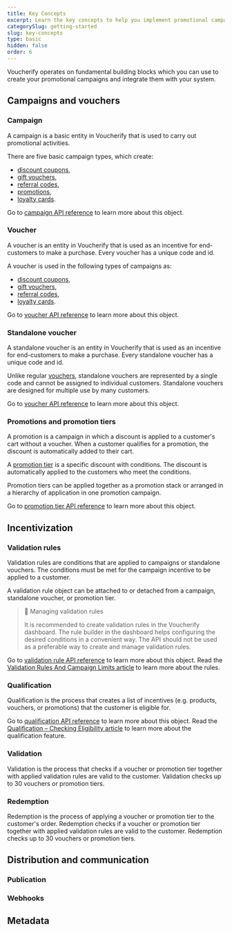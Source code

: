 ```yaml
---
title: Key Concepts
excerpt: Learn the key concepts to help you implement promotional campaigns and integrate Voucherify with your stack.
categorySlug: getting-started
slug: key-concepts
type: basic
hidden: false
order: 6
---
```


Voucherify operates on fundamental building blocks which you can use to create your promotional campaigns and integrate them with your system.

## Campaigns and vouchers

### Campaign

A campaign is a basic entity in Voucherify that is used to carry out promotional activities. 

There are five basic campaign types, which create:
- [discount coupons](doc:discount-effects),
- [gift vouchers](doc:prepaid-gift-cards),
- [referral codes](doc:referral-program),
- [promotions](doc:stacking-promotion-tiers),
- [loyalty cards](doc:loyalty-program).

Go to [campaign API reference](ref:campaign-object) to learn more about this object.

### Voucher

A voucher is an entity in Voucherify that is used as an incentive for end-customers to make a purchase. Every voucher has a unique code and id. <!-- Vouchers are assigned to customers. -->

A voucher is used in the following types of campaigns as:
- [discount coupons](doc:discount-effects),
- [gift vouchers](doc:prepaid-gift-cards),
- [referral codes](doc:referral-program),
- [loyalty cards](doc:loyalty-program).

Go to [voucher API reference](ref:voucher-object) to learn more about this object.

<!-- TBD: how much more info? code format? qr/barcodes? other info from building blocks? -->

### Standalone voucher

A standalone voucher is an entity in Voucherify that is used as an incentive for end-customers to make a purchase. Every standalone voucher has a unique code and id. 

Unlike regular [vouchers](#voucher), standalone vouchers are represented by a single code and cannot be assigned to individual customers. Standalone vouchers are designed for multiple use by many customers.

Go to [voucher API reference](ref:voucher-object) to learn more about this object.

### Promotions and promotion tiers

A promotion is a campaign in which a discount is applied to a customer's cart without a voucher. When a customer qualifies for a promotion, the discount is automatically added to their cart.

A [promotion tier](ref:list-promotion-tiers) is a specific discount with conditions. The discount is automatically applied to the customers who meet the conditions.

Promotion tiers can be applied together as a promotion stack or arranged in a hierarchy of application in one promotion campaign.

Go to [promotion tier API reference](ref:promotion-tier-object) to learn more about this object.

## Incentivization

### Validation rules

Validation rules are conditions that are applied to campaigns or standalone vouchers. The conditions must be met for the campaign incentive to be applied to a customer.

A validation rule object can be attached to or detached from a campaign, standalone voucher, or promotion tier.

> 🚧 Managing validation rules
> 
> It is recommended to create validation rules in the Voucherify dashboard. The rule builder in the dashboard helps configuring the desired conditions in a convenient way. The API should not be used as a preferable way to create and manage validation rules.

Go to [validation rule API reference](ref:validation-rule-object) to learn more about this object. Read the [Validation Rules And Campaign Limits article](https://support.voucherify.io/article/529-validation-rules-campaign-limits#reference) to learn more about the rules.

### Qualification

Qualification is the process that creates a list of incentives (e.g. products, vouchers, or promotions) that the customer is eligible for.

Go to [qualification API reference](ref:check-eligibility) to learn more about this object. Read the [Qualification – Checking Eligibility article](doc:checking-eligibility) to learn more about the qualification feature.

### Validation

Validation is the process that checks if a voucher or promotion tier together with applied validation rules are valid to the customer. Validation checks up to 30 vouchers or promotion tiers.

<!--
Validation can be successful or unsuccessful.
-->

<!--
 TBD: do we link the validation object just for information with regard to other endpoints? The API for validation lists deprecated endpoints so we need to be careful how much we want to show

Proposed link: https://docs.voucherify.io/reference/validate-stacked-discounts

https://docs.voucherify.io/reference/validate-stacked-discounts-client-side



Another thing: how to place validation in context of redemption/other endpoints because (to be checked) clients don't use validation only? clarification needed from Kasjan
 -->

### Redemption

Redemption is the process of applying a voucher or promotion tier to the customer's order. Redemption checks if a voucher or promotion tier together with applied validation rules are valid to the customer. Redemption checks up to 30 vouchers or promotion tiers.

<!--
TBD: do we link the redemption object just for information with regard to other endpoints? The API for redemption lists deprecated endpoints so we need to be careful how much we want to show

Proposed link: https://docs.voucherify.io/reference/redeem-stacked-discounts

https://docs.voucherify.io/reference/redeem-stacked-discounts-client-side



Another thing: how to place redemption in context of redemption/other endpoints because (to be checked) clients don't use redemption only? clarification needed from Kasjan
 -->

<!-- ### Rollback -->

## Distribution and communication

### Publication



### Webhooks

## Metadata

<!--

Voucherify splits each campaign into 5 stages:

1. Defining which customers, products, and order structures are eligible for the promotion.
2. Defining a discount/reward value.
3. Notifying customers about the promotion.
4. Validating and redeeming the discount/reward.
5. Monitoring promotion performance across channels.

Voucherify supports six basic campaign types which you can further adjust to your needs: [coupon campaigns](doc:discount-effects), [referral programs](doc:referral-program), [gift cards](doc:prepaid-gift-cards), [cart-level promotions](doc:stacking-promotion-tiers), [loyalty programs](doc:loyalty-program), [giveaways](doc:give-item-for-free-unit-discount).

Every promotion type implements these five stages in a slightly different way, but the general approach is the same – Voucherify validates if a customer at the checkout is eligible to get a discount/reward. 

They are eligible if at least one of two conditions is met:

* They have a code (e.g. coupon, referral code, a gift card) and they match predefined eligibility conditions
* They match predefined promotion conditions (e.g. in-cart promotions based on cart structure and customer attributes, earning enough loyalty points to be rewarded, or drawn in a giveaway lottery).

Let's take a look at how Voucherify objects come into play when implementing a campaign workflow.

The general idea is that the more often you stick to our conventions, the less time you need to build your promo software. But, we said "often," not without a reason. 

Voucherify doesn't want to enforce any rigid structures. After all, the only required action is to call the redemption method and provide something to redeem. We believe this approach should give your team the freedom and flexibility to respond to opportunities and changing demands.

## Voucherify objects

When you visit Voucherify [API reference](ref:introduction-1), you'll notice that the platform provides CRUD endpoints for every object which takes part in the promotion workflow. Let's run through the most important ones.


## Redemption

Let's start off with the most important. Irrespective of the campaign type, every time you want to apply an incentive to a customer's cart, you need to invoke the [redemption](ref:redeem-voucher). 

This does two things: first, it validates if a customer and the current context (customer, order structure, metadata) are eligible for a discount. Second, it stores a redemption object with details about successful or failed redemption attempts. 

[Redemption](doc:redemption) reference
[Redemptions in dashboard](https://support.voucherify.io/article/20-how-can-i-track-redemptions)
[Stacking discounts](doc:manage-stackable-discounts) 

There are three things you can redeem:

* [Redeem Voucher](ref:redeem-voucher)  use for coupons, gift cards, referral programs
* [Redeem Promotion](ref:redeem-promotion) use for cart-level promotions
* [Redeem Reward](ref:redeem-reward) use for loyalty programs


## Voucher

A [voucher](ref:get-voucher) represents a voucher/coupon/referral/gift certificate code. The core feature of a voucher is its unique code and discount value. Each voucher also has (optionally) a start and expiration date, a validity timeframe, a code pattern, a redemption count limit, a status (active/inactive), and a link to the respective QR and barcode. A voucher can exist as a standalone instance (e.g. “BLCKFRDY”) or as part of a [campaign](doc:campaigns) (bulk unique codes sharing the same properties).

[Voucher](doc:vouchers) reference
[Vouchers in dashboard](https://support.voucherify.io/article/512-complete-user-guide-on-discounts)


## Promotion tier

This [object](ref:list-promotion-tiers) represents a discount that is automatically applied to eligible customers. To define `conditions` when the promotion should be applied, you can use customer attributes and history as well as information about the order structure. The tier also comes with a `banner` you can display on your web and mobile apps to entice customers to put more items into their carts. 

[Promotion tier](doc:promotion-tier) reference
[Promotions in dashboard](https://support.voucherify.io/article/519-create-cart-level-promotions)


## Earning rules and rewards

These two objects are relevant for [loyalty programs](doc:loyalty-program). The [Earning Rule object](ref:get-earning-rule) defines an action (event) that assigns a particular number of loyalty points to a customer's account. There are three types of events that you can use in earning rules: a customer entered a segment, an order paid event, or a custom event.

Whereas the Reward object enables you to add coupons, gift cards, material products, or a “pay with points” option as rewards in your program. Each reward is defined in a separate [Reward object](ref:get-reward) and can be mapped to a specific amount of loyalty points with the [Reward Assignment object](ref:list-reward-assignments).

[Earning rules](doc:earning-rules) and [Rewards](doc:rewards) reference
[Earning rules and rewards in dashboard](https://support.voucherify.io/article/491-getting-started-with-loyalty-programs)


## Campaign

Both vouchers and promotion tiers can be grouped into a [campaign](ref:get-campaign). In the case of vouchers, the campaign can be used to control and monitor them in bulk. For example, define the number and pattern of generated codes, set expiration dates, deactivate all codes in one click, etc. In the case of promotion tiers, it's a collection of tiers that you can use when listing active promotions. Besides coupon and promotion tiers, you can create gift card, referral, loyalty, and giveaway campaigns.

[Campaigns](doc:campaigns) reference
[Campaigns in dashboard](https://support.voucherify.io/article/64-maintenance)


## Validation rules

The heart of Voucherify is the rules engine which you can use to set up promotion limits. They can include various constraints, e.g.:


* Audience – [customer](doc:customers) object stores customer’s attributes and behavior; customers can be grouped into [segments](doc:customers#segments)  (e.g., customers: from London who made a redemption at least once, who made a purchase for more than $1000, etc.).
* Order structure – [products](doc:products) provide abstraction for your product catalog structure (products, SKUs, lines, manufacturers, etc.). This also includes the product prices directory which allows for validation rules based on a particular price tag (e.g., give 10% if a product costs more than $100). [Order](ref:orders) stores the context of the transaction (status, total amount, products in the cart).
* Campaign budget – controls the current promotion performance, e.g., you can stop the campaign automatically if the overall value of discounted orders exceeds a given amount.
* Metadata – checks if any custom attribute passed to the redemption endpoint matches predefined criteria. An example would be to accept orders only from the mobile app.

[Validation rules](doc:validation-rules) reference
[Validation rules in dashboard](https://support.voucherify.io/article/529-validation-rules-campaign-limits)

## Metadata

Voucherify allows you to enhance default objects with custom attributes. You can attach a set of key-value pairs, nested objects, and arrays to objects. Additionally, you can define their schema and validate data sent to the platform.

Voucherify supports the following types for the custom fields: `text`, `number`, `flag`, `date`, `date time`, `image URL`, `object`, `geopoint`. Additionally, `text` and `number` can be restricted by rules like `is less than`, `is equal to`, `max length` etc.

[Metadata](doc:metadata-custom-fields) reference
[Metadata in dashboard](https://support.voucherify.io/article/99-schema-validation-metadata)

## Events & Webhooks

If you want to build validation rules around the recency and frequency of a given behavior, you can use custom [events](ref:track-custom-event). These are objects best suited for tracking high-value customer interactions with your application. [Webhooks](doc:webhooks) on the other hand can be used to notify external systems about any relevant actions performed with Voucherify.

[Events](ref:track-custom-event) reference
[Events in dashboard](https://support.voucherify.io/article/111-custom-events)

## Distributions & Publication

Voucherify offers tools for sending out codes (unique coupons, referral codes, gift cards, loyalty cards) and other promotional messages like (“you earned 10 loyalty points”) to customers. The possible channels include but are not limited to: email, SMS, live chat, push notifications.

You can trigger a message [automatically](doc:automatic-delivery) in response to a predefined event (e.g., somebody signs up for your newsletter or abandons a cart or it's the 10th time they make a purchase in your store). Or, you can define a static segment and send manual messages to all members at once.

Distribution triggers a publication request behind the scenes. [Publication](doc:distribution#publish-with-the-api) is the process of assigning a promo code to a particular customer. Each unique code can be published to one customer only. Using this feature, you can track who received the code already and who hasn't. You can call the publication endpoint manually as well.

[Distribution](doc:distribution) reference
[Distribution in dashboard](https://support.voucherify.io/article/19-how-does-the-distribution-manager-work)
-->